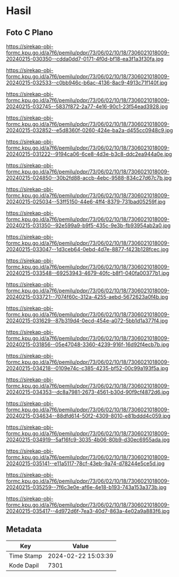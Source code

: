 # Hasil

## Foto C Plano

https://sirekap-obj-formc.kpu.go.id/a7f6/pemilu/pdpr/73/06/02/10/18/7306021018009-20240215-030350--cdda0dd7-0171-4f0d-bf18-ea3f1a3f30fa.jpg

https://sirekap-obj-formc.kpu.go.id/a7f6/pemilu/pdpr/73/06/02/10/18/7306021018009-20240215-032533--c0bb946c-b6ac-4136-8ac9-4913c71f140f.jpg

https://sirekap-obj-formc.kpu.go.id/a7f6/pemilu/pdpr/73/06/02/10/18/7306021018009-20240215-032745--5837f872-2a77-4e16-90c1-23f54ead3928.jpg

https://sirekap-obj-formc.kpu.go.id/a7f6/pemilu/pdpr/73/06/02/10/18/7306021018009-20240215-032852--e5d8360f-0260-424e-ba2a-d455cc0948c9.jpg

https://sirekap-obj-formc.kpu.go.id/a7f6/pemilu/pdpr/73/06/02/10/18/7306021018009-20240215-031222--9194ca06-6ce8-4d3e-b3c8-ddc2ea944a0e.jpg

https://sirekap-obj-formc.kpu.go.id/a7f6/pemilu/pdpr/73/06/02/10/18/7306021018009-20240215-024850--30b2fd88-accb-4ebc-9588-834c27d67c7b.jpg

https://sirekap-obj-formc.kpu.go.id/a7f6/pemilu/pdpr/73/06/02/10/18/7306021018009-20240215-025034--53ff5150-44e6-4ff4-8379-731bad05259f.jpg

https://sirekap-obj-formc.kpu.go.id/a7f6/pemilu/pdpr/73/06/02/10/18/7306021018009-20240215-031350--92e599a9-b9f5-435c-9e3b-fb93954ab2a0.jpg

https://sirekap-obj-formc.kpu.go.id/a7f6/pemilu/pdpr/73/06/02/10/18/7306021018009-20240215-033047--1d3ceb64-0ebd-4d7e-8877-f423b128fcec.jpg

https://sirekap-obj-formc.kpu.go.id/a7f6/pemilu/pdpr/73/06/02/10/18/7306021018009-20240215-033548--69253943-4679-40fc-b8f1-040fa00377b1.jpg

https://sirekap-obj-formc.kpu.go.id/a7f6/pemilu/pdpr/73/06/02/10/18/7306021018009-20240215-033721--7074f60c-312a-4255-aebd-5672623a0f4b.jpg

https://sirekap-obj-formc.kpu.go.id/a7f6/pemilu/pdpr/73/06/02/10/18/7306021018009-20240215-031629--87b319d4-0ecd-454e-a072-5bb1d1a377f4.jpg

https://sirekap-obj-formc.kpu.go.id/a7f6/pemilu/pdpr/73/06/02/10/18/7306021018009-20240215-031856--05e47048-3360-4239-916f-16d92f4ecb7b.jpg

https://sirekap-obj-formc.kpu.go.id/a7f6/pemilu/pdpr/73/06/02/10/18/7306021018009-20240215-034218--0109e74c-c385-4235-bf52-00c99a193f5a.jpg

https://sirekap-obj-formc.kpu.go.id/a7f6/pemilu/pdpr/73/06/02/10/18/7306021018009-20240215-034353--dc8a7981-2673-4561-b30d-90f9cf4872d6.jpg

https://sirekap-obj-formc.kpu.go.id/a7f6/pemilu/pdpr/73/06/02/10/18/7306021018009-20240215-034634--88dfd614-50f2-4309-8010-e81bddd4c059.jpg

https://sirekap-obj-formc.kpu.go.id/a7f6/pemilu/pdpr/73/06/02/10/18/7306021018009-20240215-034919--5af16fc9-3035-4b06-80b9-d30ec6955ada.jpg

https://sirekap-obj-formc.kpu.go.id/a7f6/pemilu/pdpr/73/06/02/10/18/7306021018009-20240215-035141--e11a5117-78cf-43eb-9a74-d78244e5ce5d.jpg

https://sirekap-obj-formc.kpu.go.id/a7f6/pemilu/pdpr/73/06/02/10/18/7306021018009-20240215-035259--7f6c3e0e-af6e-4e18-b193-743a153a373b.jpg

https://sirekap-obj-formc.kpu.go.id/a7f6/pemilu/pdpr/73/06/02/10/18/7306021018009-20240215-035417--4d972d6f-7ea3-40d7-863a-4e02a9a883f6.jpg


## Metadata

| Key        | Value               |
| ---------- | ------------------- |
| Time Stamp | 2024-02-22 15:03:39 |
| Kode Dapil | 7301                |



